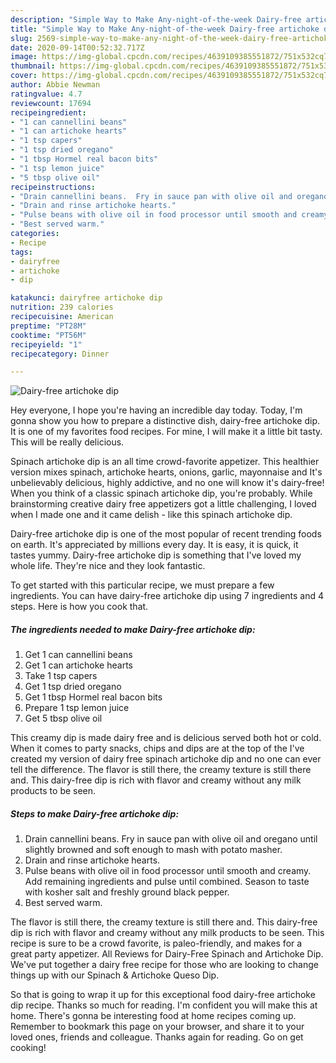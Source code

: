 ```yaml
---
description: "Simple Way to Make Any-night-of-the-week Dairy-free artichoke dip"
title: "Simple Way to Make Any-night-of-the-week Dairy-free artichoke dip"
slug: 2569-simple-way-to-make-any-night-of-the-week-dairy-free-artichoke-dip
date: 2020-09-14T00:52:32.717Z
image: https://img-global.cpcdn.com/recipes/4639109385551872/751x532cq70/dairy-free-artichoke-dip-recipe-main-photo.jpg
thumbnail: https://img-global.cpcdn.com/recipes/4639109385551872/751x532cq70/dairy-free-artichoke-dip-recipe-main-photo.jpg
cover: https://img-global.cpcdn.com/recipes/4639109385551872/751x532cq70/dairy-free-artichoke-dip-recipe-main-photo.jpg
author: Abbie Newman
ratingvalue: 4.7
reviewcount: 17694
recipeingredient:
- "1 can cannellini beans"
- "1 can artichoke hearts"
- "1 tsp capers"
- "1 tsp dried oregano"
- "1 tbsp Hormel real bacon bits"
- "1 tsp lemon juice"
- "5 tbsp olive oil"
recipeinstructions:
- "Drain cannellini beans.  Fry in sauce pan with olive oil and oregano until slightly browned and soft enough to mash with potato masher."
- "Drain and rinse artichoke hearts."
- "Pulse beans with olive oil in food processor until smooth and creamy.  Add remaining ingredients and pulse until combined.  Season to taste with kosher salt and freshly ground black pepper."
- "Best served warm."
categories:
- Recipe
tags:
- dairyfree
- artichoke
- dip

katakunci: dairyfree artichoke dip 
nutrition: 239 calories
recipecuisine: American
preptime: "PT28M"
cooktime: "PT56M"
recipeyield: "1"
recipecategory: Dinner

---
```



![Dairy-free artichoke dip](https://img-global.cpcdn.com/recipes/4639109385551872/751x532cq70/dairy-free-artichoke-dip-recipe-main-photo.jpg)

Hey everyone, I hope you're having an incredible day today. Today, I'm gonna show you how to prepare a distinctive dish, dairy-free artichoke dip. It is one of my favorites food recipes. For mine, I will make it a little bit tasty. This will be really delicious.

Spinach artichoke dip is an all time crowd-favorite appetizer. This healthier version mixes spinach, artichoke hearts, onions, garlic, mayonnaise and It&#39;s unbelievably delicious, highly addictive, and no one will know it&#39;s dairy-free! When you think of a classic spinach artichoke dip, you&#39;re probably. While brainstorming creative dairy free appetizers got a little challenging, I loved when I made one and it came delish - like this spinach artichoke dip.

Dairy-free artichoke dip is one of the most popular of recent trending foods on earth. It's appreciated by millions every day. It is easy, it is quick, it tastes yummy. Dairy-free artichoke dip is something that I've loved my whole life. They're nice and they look fantastic.


To get started with this particular recipe, we must prepare a few ingredients. You can have dairy-free artichoke dip using 7 ingredients and 4 steps. Here is how you cook that.

<!--inarticleads1-->

##### The ingredients needed to make Dairy-free artichoke dip:

1. Get 1 can cannellini beans
1. Get 1 can artichoke hearts
1. Take 1 tsp capers
1. Get 1 tsp dried oregano
1. Get 1 tbsp Hormel real bacon bits
1. Prepare 1 tsp lemon juice
1. Get 5 tbsp olive oil


This creamy dip is made dairy free and is delicious served both hot or cold. When it comes to party snacks, chips and dips are at the top of the I&#39;ve created my version of dairy free spinach artichoke dip and no one can ever tell the difference. The flavor is still there, the creamy texture is still there and. This dairy-free dip is rich with flavor and creamy without any milk products to be seen. 

<!--inarticleads2-->

##### Steps to make Dairy-free artichoke dip:

1. Drain cannellini beans.  Fry in sauce pan with olive oil and oregano until slightly browned and soft enough to mash with potato masher.
1. Drain and rinse artichoke hearts.
1. Pulse beans with olive oil in food processor until smooth and creamy.  Add remaining ingredients and pulse until combined.  Season to taste with kosher salt and freshly ground black pepper.
1. Best served warm.


The flavor is still there, the creamy texture is still there and. This dairy-free dip is rich with flavor and creamy without any milk products to be seen. This recipe is sure to be a crowd favorite, is paleo-friendly, and makes for a great party appetizer. All Reviews for Dairy-Free Spinach and Artichoke Dip. We&#39;ve put together a dairy free recipe for those who are looking to change things up with our Spinach &amp; Artichoke Queso Dip. 

So that is going to wrap it up for this exceptional food dairy-free artichoke dip recipe. Thanks so much for reading. I'm confident you will make this at home. There's gonna be interesting food at home recipes coming up. Remember to bookmark this page on your browser, and share it to your loved ones, friends and colleague. Thanks again for reading. Go on get cooking!
